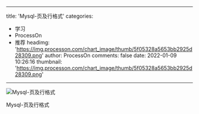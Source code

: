 
---
title: 'Mysql-页及行格式'
categories: 
 - 学习
 - ProcessOn
 - 推荐
headimg: 'https://img.processon.com/chart_image/thumb/5f05328a5653bb2925d28309.png'
author: ProcessOn
comments: false
date: 2022-01-09 10:26:16
thumbnail: 'https://img.processon.com/chart_image/thumb/5f05328a5653bb2925d28309.png'
---

<div>   
<img class="thumb" alt="Mysql-页及行格式" src="https://img.processon.com/chart_image/thumb/5f05328a5653bb2925d28309.png" referrerpolicy="no-referrer">
<p>Mysql-页及行格式</p>  
</div>
            